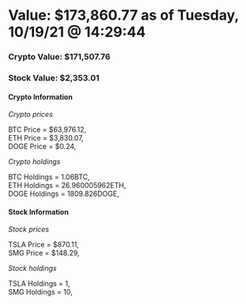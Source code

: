 # Value: $173,860.77 as of Tuesday, 10/19/21 @ 14:29:44 

### Crypto Value: $171,507.76

### Stock Value: $2,353.01

#### Crypto Information 
*Crypto prices* 

BTC Price = $63,976.12,  
ETH Price = $3,830.07,  
DOGE Price = $0.24,  


*Crypto holdings* 

BTC Holdings = 1.06BTC,  
ETH Holdings = 26.960005962ETH,  
DOGE Holdings = 1809.826DOGE,  


#### Stock Information 

*Stock prices* 

TSLA Price = $870.11,  
SMG Price = $148.29,  


*Stock holdings* 

TSLA Holdings = 1,  
SMG Holdings = 10,  


